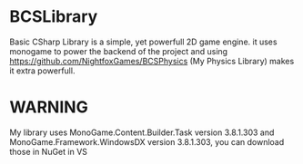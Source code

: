# BCSLibrary
Basic CSharp Library is a simple, yet powerfull 2D game engine. 
it uses monogame to power the backend of the project and using https://github.com/NightfoxGames/BCSPhysics (My Physics Library) makes it extra powerfull.

# WARNING
My library uses MonoGame.Content.Builder.Task version 3.8.1.303 and MonoGame.Framework.WindowsDX version 3.8.1.303, you can download those in NuGet in VS
